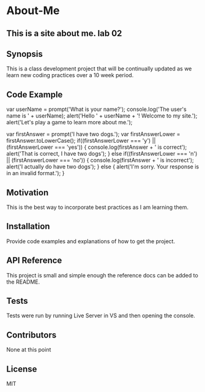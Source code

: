 # About-Me
## This is a site about me. lab 02 ##
## Synopsis ##

This is a class development project that will be continually updated as we learn new coding practices over a 10 week period.

## Code Example ##

var userName = prompt('What is your name?');
console.log('The user\'s name is ' + userName);
alert('Hello ' + userName + '! Welcome to my site.');
alert('Let\'s play a game to learn more about me.');

var firstAnswer = prompt('I have two dogs.');
var firstAnswerLower = firstAnswer.toLowerCase();
if((firstAnswerLower === 'y') || (firstAnswerLower === 'yes'))
{
  console.log(firstAnswer + ' is correct');
  alert('That is correct, I have two dogs');
}
else if((firstAnswerLower === 'n') || (firstAnswerLower === 'no'))
{
  console.log(firstAnswer + ' is incorrect');
  alert('I actually do have two dogs');
}
else {
  alert('I\'m sorry. Your response is in an invalid format.');
}

## Motivation ##

This is the best way to incorporate best practices as I am learning them.

## Installation ##

Provide code examples and explanations of how to get the project.

## API Reference ##

This project is small and simple enough the reference docs can be added to the README.

## Tests ##

Tests were run by running Live Server in VS and then opening the console.

## Contributors ##

None at this point

## License ##

MIT 